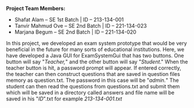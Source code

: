
**Project Team Members:** 
- Shafat Alam – SE 1st Batch 					| 		ID – 213-134-001 
- Tanvir Mahmud Ove – SE 2nd Batch 	| 		ID – 221-134-023 
- Marjana Begum – SE 2nd Batch 			| 		ID – 221-134-020

In this project, we developed an exam system prototype that would be very beneficial in the future for many sorts of educational institutions. Here, we have developed a Java GUI for ExamSystemGui that has two buttons. One button will say "*Teacher,*" and the other button will say "*Student*." When the teacher button is hit, a password prompt will appear. If entered correctly, the teacher can then construct questions that are saved in question files memory as question.txt. The password in this case will be "*admin.*" The student can then read the questions from questions.txt and submit them which will be saved in a directory called answers and file name will be saved in his "*ID*".txt for example *213-134-001.txt*


